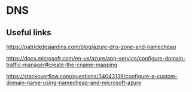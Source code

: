 # DNS

## Useful links

https://patrickdesjardins.com/blog/azure-dns-zone-and-namecheap

https://docs.microsoft.com/en-us/azure/app-service/configure-domain-traffic-manager#create-the-cname-mapping

https://stackoverflow.com/questions/34043139/configure-a-custom-domain-name-using-namecheap-and-microsoft-azure
